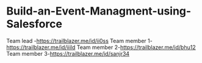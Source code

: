 # Build-an-Event-Managment-using-Salesforce

Team lead -https://trailblazer.me/id/ii0ss
Team member 1-https://trailblazer.me/id/iiild
Team member 2-https://trailblazer.me/id/bhu12
Team member 3-https://trailblazer.me/id/sanjr34
